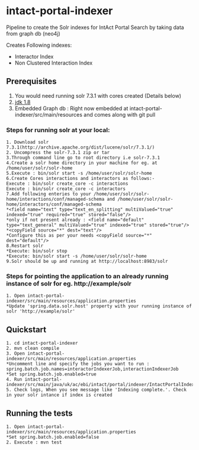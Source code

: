 # intact-portal-indexer
Pipeline to create the Solr indexes for IntAct Portal Search by taking data from graph db (neo4j)

Creates Following indexes:

* Interactor Index
* Non Clustered Interaction Index

## Prerequisites

1. You would need running solr 7.3.1 with cores created (Details below)
2. [jdk 1.8](http://www.oracle.com/technetwork/java/javase/downloads/index.html)
3. Embedded Graph db : Right now embedded at intact-portal-indexer/src/main/resources and comes along with git pull 


### Steps for running solr at your local:
```
1. Download solr 7.3.1(http://archive.apache.org/dist/lucene/solr/7.3.1/)
2. Uncompress the solr-7.3.1 zip or tar
3.Through command line go to root directory i.e solr-7.3.1
4.Create a solr home directory in your machine for eg. at /home/user/solr/solr-home
5.Execute : bin/solr start -s /home/user/solr/solr-home
6.Create Cores interactions and interactors as follows:-
Execute : bin/solr create_core -c interactions
Execute : bin/solr create_core -c interactors
7.Add following enteries to your /home/user/solr/solr-home/interactions/conf/managed-schema and /home/user/solr/solr-home/interactors/conf/managed-schema
*<field name="text" type="text_en_splitting" multiValued="true" indexed="true" required="true" stored="false"/>
*only if not present already : <field name="default" type="text_general" multiValued="true" indexed="true" stored="true"/>
*<copyField source="*" dest="text"/>
*Configure this as per your needs <copyField source="*" dest="default"/>
8.Restart solr
*Execute: bin/solr stop
*Execute: bin/solr start -s /home/user/solr/solr-home
9.Solr should be up and running at http://localhost:8983/solr
```

### Steps for pointing the application to an already running instance of solr for eg. http://example/solr
```
1. Open intact-portal-indexer/src/main/resources/application.properties
*Update 'spring.data.solr.host' property with your running instance of solr 'http://example/solr'
```
## Quickstart

```
1. cd intact-portal-indexer
2. mvn clean compile
3. Open intact-portal-indexer/src/main/resources/application.properties
*Uncomment line and specify the jobs you want to run : spring.batch.job.names=interactorIndexerJob,interactionIndexerJob
*Set spring.batch.job.enabled=true
4. Run intact-portal-indexer/src/main/java/uk/ac/ebi/intact/portal/indexer/IntactPortalIndexerApplication.java 
5. Check logs, When you see message like 'Indexing complete.'. Check in your solr intance if index is created
```
 
## Running the tests

```
1. Open intact-portal-indexer/src/main/resources/application.properties
*Set spring.batch.job.enabled=false  
2. Execute : mvn test

```

